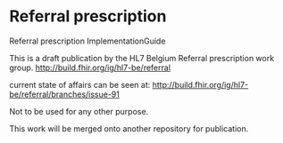 # Referral prescription
Referral prescription ImplementationGuide

This is a draft publication by the HL7 Belgium Referral prescription work group. 
http://build.fhir.org/ig/hl7-be/referral

current state of affairs can be seen at: http://build.fhir.org/ig/hl7-be/referral/branches/issue-91

Not to be used for any other purpose.

This work will be merged onto another repository for publication.
